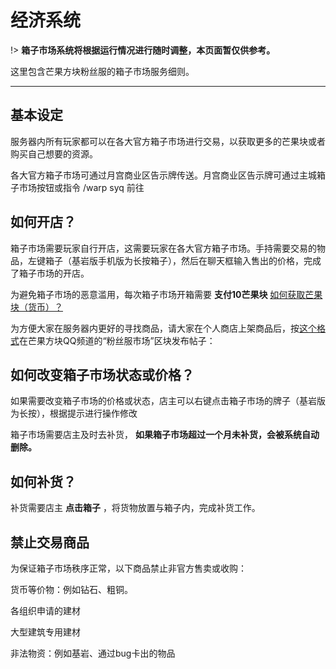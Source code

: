 # 经济系统

!> **箱子市场系统将根据运行情况进行随时调整，本页面暂仅供参考。**

这里包含芒果方块粉丝服的箱子市场服务细则。

------

## 基本设定

服务器内所有玩家都可以在各大官方箱子市场进行交易，以获取更多的芒果块或者购买自己想要的资源。

各大官方箱子市场可通过月宫商业区告示牌传送。月宫商业区告示牌可通过主城箱子市场按钮或指令 /warp syq 前往

## 如何开店？

箱子市场需要玩家自行开店，这需要玩家在各大官方箱子市场。手持需要交易的物品，左键箱子（基岩版手机版为长按箱子），然后在聊天框输入售出的价格，完成了箱子市场的开店。

为避免箱子市场的恶意滥用，每次箱子市场开箱需要 **支付10芒果块**  [如何获取芒果块（货币）？](economic.md)

为方便大家在服务器内更好的寻找商品，请大家在个人商店上架商品后，按[这个格式](https://pd.qq.com/s/2jnbvn924)在芒果方块QQ频道的“粉丝服市场”区块发布帖子：


## 如何改变箱子市场状态或价格？

如果需要改变箱子市场的价格或状态，店主可以右键点击箱子市场的牌子（基岩版为长按），根据提示进行操作修改

箱子市场需要店主及时去补货， **如果箱子市场超过一个月未补货，会被系统自动删除。** 

## 如何补货？

补货需要店主 **点击箱子** ，将货物放置与箱子内，完成补货工作。



## 禁止交易商品

为保证箱子市场秩序正常，以下商品禁止非官方售卖或收购：

货币等价物：例如钻石、粗铜。

各组织申请的建材

大型建筑专用建材

非法物资：例如基岩、通过bug卡出的物品

